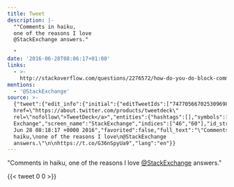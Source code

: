 ```yaml
---
title: Tweet
description: |-
  ""Comments in haiku,
  one of the reasons I love
  @StackExchange answers."

  "
date: '2016-06-28T08:06:17+01:00'
links:
  - >-
    http://stackoverflow.com/questions/2276572/how-do-you-do-block-comment-in-yaml
mentions:
  - '@StackExchange'
source: >-
  {"tweet":{"edit_info":{"initial":{"editTweetIds":["747705667025309698"],"editableUntil":"2016-06-28T09:18:17.375Z","editsRemaining":"5","isEditEligible":true}},"retweeted":false,"source":"<a
  href=\"https://about.twitter.com/products/tweetdeck\"
  rel=\"nofollow\">TweetDeck</a>","entities":{"hashtags":[],"symbols":[],"user_mentions":[{"name":"Stack
  Exchange","screen_name":"StackExchange","indices":["46","60"],"id_str":"179698068","id":"179698068"}],"urls":[{"url":"https://t.co/G36nSpyUa9","expanded_url":"http://stackoverflow.com/questions/2276572/how-do-you-do-block-comment-in-yaml","display_url":"stackoverflow.com/questions/2276…","indices":["72","95"]}]},"display_text_range":["0","95"],"favorite_count":"0","id_str":"747705667025309698","truncated":false,"retweet_count":"0","id":"747705667025309698","possibly_sensitive":false,"created_at":"Tue
  Jun 28 08:18:17 +0000 2016","favorited":false,"full_text":"\"Comments in
  haiku,\none of the reasons I love\n@StackExchange
  answers.\"\n\nhttps://t.co/G36nSpyUa9","lang":"en"}}
---
```

"Comments in haiku,
one of the reasons I love
[@StackExchange](https://twitter.com/@StackExchange) answers."


    
{{< tweet 0 0 >}}
    
